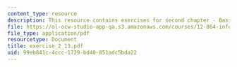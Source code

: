 ```yaml
---
content_type: resource
description: This resource contains exercises for second chapter - Basics Machinary.
file: https://ol-ocw-studio-app-qa.s3.amazonaws.com/courses/12-864-inference-from-data-and-models-spring-2005/99eb841c4ccc1729bd40851adc5bda22_exercise_2_13.pdf
file_type: application/pdf
resourcetype: Document
title: exercise_2_13.pdf
uid: 99eb841c-4ccc-1729-bd40-851adc5bda22
---
```

